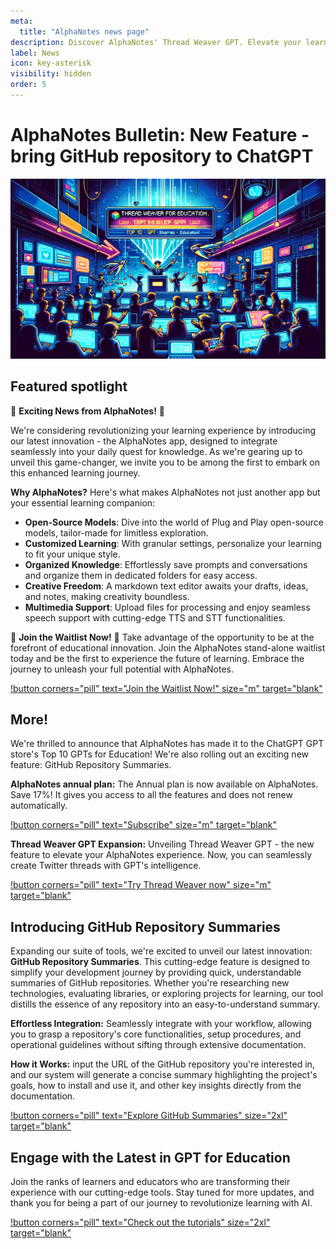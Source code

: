 ```yaml
---
meta:
  title: "AlphaNotes news page"
description: Discover AlphaNotes' Thread Weaver GPT. Elevate your learning with our Top 10 GPT tool.
label: News
icon: key-asterisk
visibility: hidden
order: 5
---
```


# AlphaNotes Bulletin: New Feature - bring GitHub repository to ChatGPT

![](./resources/news-banner.png)

## Featured spotlight

🌟 **Exciting News from AlphaNotes!** 🌟

We're considering revolutionizing your learning experience by introducing our latest innovation - the AlphaNotes app, designed to integrate seamlessly into your daily quest for knowledge. As we're gearing up to unveil this game-changer, we invite you to be among the first to embark on this enhanced learning journey.

**Why AlphaNotes?** Here's what makes AlphaNotes not just another app but your essential learning companion:

- **Open-Source Models**: Dive into the world of Plug and Play open-source models, tailor-made for limitless exploration.
- **Customized Learning**: With granular settings, personalize your learning to fit your unique style.
- **Organized Knowledge**: Effortlessly save prompts and conversations and organize them in dedicated folders for easy access.
- **Creative Freedom**: A markdown text editor awaits your drafts, ideas, and notes, making creativity boundless.
- **Multimedia Support**: Upload files for processing and enjoy seamless speech support with cutting-edge TTS and STT functionalities.

🚀 **Join the Waitlist Now!** 🚀
Take advantage of the opportunity to be at the forefront of educational innovation. Join the AlphaNotes stand-alone waitlist today and be the first to experience the future of learning. Embrace the journey to unleash your full potential with AlphaNotes.

[!button corners="pill" text="Join the Waitlist Now!" size="m" target="blank"](https://waitlist.alphanotes.one/)

## More!

We're thrilled to announce that AlphaNotes has made it to the ChatGPT GPT store's Top 10 GPTs for Education! We're also rolling out an exciting new feature: GitHub Repository Summaries.

**AlphaNotes annual plan:** The Annual plan is now available on AlphaNotes. Save 17%! It gives you access to all the features and does not renew automatically.

[!button corners="pill" text="Subscribe" size="m" target="blank"](https://a2c4cd8d45397b49d717bfbda6084041.auth.portal-pluginlab.ai/pricing)

**Thread Weaver GPT Expansion:** Unveiling Thread Weaver GPT - the new feature to elevate your AlphaNotes experience. Now, you can seamlessly create Twitter threads with GPT's intelligence.

[!button corners="pill" text="Try Thread Weaver now" size="m" target="blank"](https://chat.openai.com/g/g-kROg0f5Tg-thread-weaver)

## Introducing GitHub Repository Summaries

Expanding our suite of tools, we're excited to unveil our latest innovation: **GitHub Repository Summaries**. This cutting-edge feature is designed to simplify your development journey by providing quick, understandable summaries of GitHub repositories. Whether you're researching new technologies, evaluating libraries, or exploring projects for learning, our tool distills the essence of any repository into an easy-to-understand summary.

**Effortless Integration:** Seamlessly integrate with your workflow, allowing you to grasp a repository's core functionalities, setup procedures, and operational guidelines without sifting through extensive documentation.

**How it Works:** input the URL of the GitHub repository you're interested in, and our system will generate a concise summary highlighting the project's goals, how to install and use it, and other key insights directly from the documentation.

[!button corners="pill" text="Explore GitHub Summaries" size="2xl" target="blank"](https://www.alphanotes.one/features/#summarize-github-repositories)

## Engage with the Latest in GPT for Education

Join the ranks of learners and educators who are transforming their experience with our cutting-edge tools. Stay tuned for more updates, and thank you for being a part of our journey to revolutionize learning with AI.

[!button corners="pill" text="Check out the tutorials" size="2xl" target="blank"](https://www.alphanotes.one/tutorials/tutorial/)
